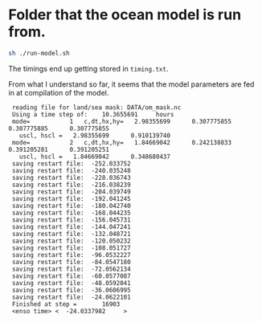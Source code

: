  # Folder that the ocean model is run from.

```bash
sh ./run-model.sh
```
 
The timings end up getting stored in `timing.txt`.


From what I understand so far, it seems that the 
model parameters are fed in at compilation of the model.


```
 reading file for land/sea mask: DATA/om_mask.nc
 Using a time step of:    10.3655691     hours
 mode=           1   c,dt,hx,hy=   2.98355699      0.307775855      0.307775885      0.307775855    
   uscl, hscl =   2.98355699      0.910139740    
 mode=           2   c,dt,hx,hy=   1.84669042      0.242138833      0.391205281      0.391205251    
   uscl, hscl =   1.84669042      0.348680437    
 saving restart file:  -252.033752    
 saving restart file:  -240.035248    
 saving restart file:  -228.036743    
 saving restart file:  -216.038239    
 saving restart file:  -204.039749    
 saving restart file:  -192.041245    
 saving restart file:  -180.042740    
 saving restart file:  -168.044235    
 saving restart file:  -156.045731    
 saving restart file:  -144.047241    
 saving restart file:  -132.048721    
 saving restart file:  -120.050232    
 saving restart file:  -108.051727    
 saving restart file:  -96.0532227    
 saving restart file:  -84.0547180    
 saving restart file:  -72.0562134    
 saving restart file:  -60.0577087    
 saving restart file:  -48.0592041    
 saving restart file:  -36.0606995    
 saving restart file:  -24.0622101    
 Finished at step =       16903
 <enso time> <  -24.0337982     >
```
